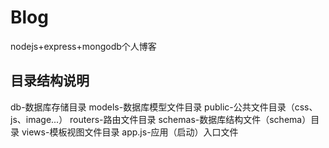 # Blog
nodejs+express+mongodb个人博客

## 目录结构说明
db-数据库存储目录
models-数据库模型文件目录
public-公共文件目录（css、js、image...）
routers-路由文件目录
schemas-数据库结构文件（schema）目录
views-模板视图文件目录
app.js-应用（启动）入口文件